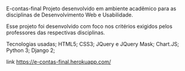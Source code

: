 E-contas-final
Projeto desenvolvido em ambiente acadêmico para as disciplinas de Desenvolvimento Web e Usabilidade.

Esse projeto foi desenvolvido com foco nos critérios exigidos pelos professores das respectivas disciplinas.

Tecnologias usadas; HTML5; CSS3; JQuery e JQuery Mask; Chart.JS; Python 3; Django 2;

link https://e-contas-final.herokuapp.com/